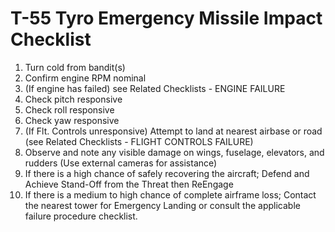 # T-55 Tyro Emergency Missile Impact Checklist

1. Turn cold from bandit(s)
2. Confirm engine RPM nominal
3. (If engine has failed) see Related Checklists - ENGINE FAILURE
4. Check pitch responsive
5. Check roll responsive
6. Check yaw responsive
7. (If Flt. Controls unresponsive) Attempt to land at nearest airbase or road (see Related Checklists - FLIGHT CONTROLS FAILURE)
8. Observe and note any visible damage on wings, fuselage, elevators, and rudders (Use external cameras for assistance)
9. If there is a high chance of safely recovering the aircraft; Defend and Achieve Stand-Off from the Threat then ReEngage
10. If there is a medium to high chance of complete airframe loss; Contact the nearest tower for Emergency Landing or consult the applicable failure procedure checklist.
